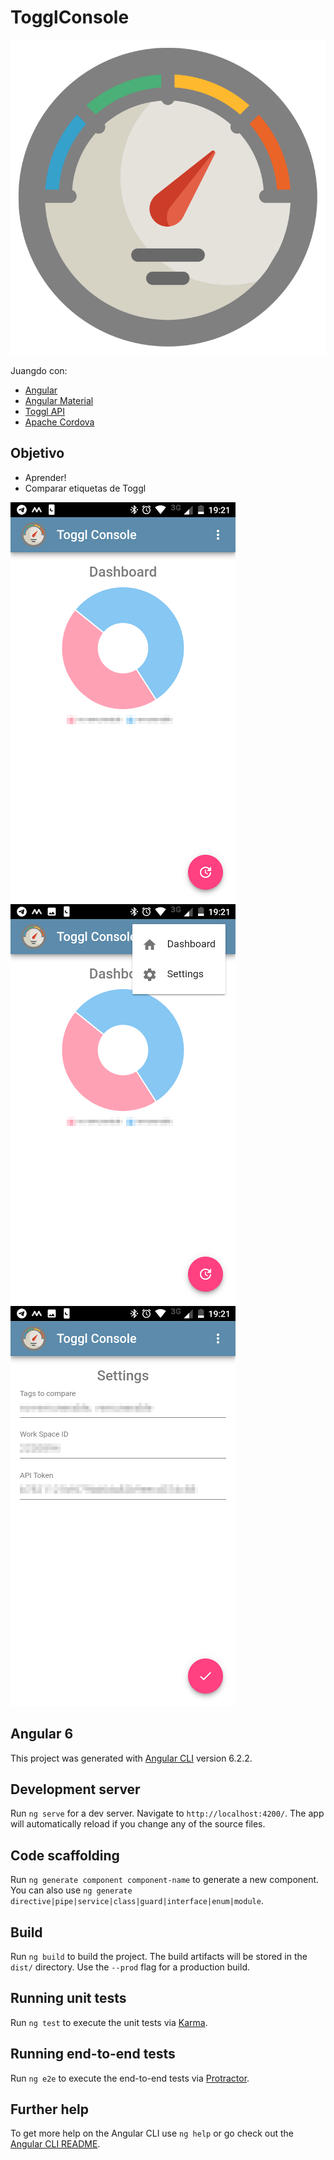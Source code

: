 # TogglConsole
![dashboard](https://raw.githubusercontent.com/lbonomo/Toggl-Console/master/src/assets/img/icon.svg)

Juangdo con:
* [Angular](https://angular.io/)
* [Angular Material](https://material.angular.io/)
* [Toggl API](https://github.com/toggl/toggl_api_docs) 
* [Apache Cordova](https://cordova.apache.org/)

## Objetivo
* Aprender!
* Comparar etiquetas de Toggl

![dashboard](https://raw.githubusercontent.com/lbonomo/Toggl-Console/master/screenshot/dashboard.png)
![menu](https://raw.githubusercontent.com/lbonomo/Toggl-Console/master/screenshot/menu.png)
![settings](https://raw.githubusercontent.com/lbonomo/Toggl-Console/master/screenshot/settings.png)

## Angular 6

This project was generated with [Angular CLI](https://github.com/angular/angular-cli) version 6.2.2.

## Development server

Run `ng serve` for a dev server. Navigate to `http://localhost:4200/`. The app will automatically reload if you change any of the source files.

## Code scaffolding

Run `ng generate component component-name` to generate a new component. You can also use `ng generate directive|pipe|service|class|guard|interface|enum|module`.

## Build

Run `ng build` to build the project. The build artifacts will be stored in the `dist/` directory. Use the `--prod` flag for a production build.

## Running unit tests

Run `ng test` to execute the unit tests via [Karma](https://karma-runner.github.io).

## Running end-to-end tests

Run `ng e2e` to execute the end-to-end tests via [Protractor](http://www.protractortest.org/).

## Further help

To get more help on the Angular CLI use `ng help` or go check out the [Angular CLI README](https://github.com/angular/angular-cli/blob/master/README.md).
